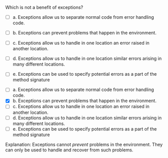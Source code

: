 <panel header=":lock::key: Which is not a benefit of exceptions?">
<question>

Which is not a benefit of exceptions?

- [ ] a. Exceptions allow us to separate normal code from error handling code.
- [ ] b. Exceptions can prevent problems that happen in the environment.
- [ ] c. Exceptions allow us to handle in one location an error raised in another location.
- [ ] d. Exceptions allow us to handle in one location similar errors arising in many different locations.
- [ ] e. Exceptions can be used to specify potential errors as a part of the method signature


<div slot="answer">

- [ ] a. Exceptions allow us to separate normal code from error handling code.
- [x] b. Exceptions can prevent problems that happen in the environment.
- [ ] c. Exceptions allow us to handle in one location an error raised in another location.
- [ ] d. Exceptions allow us to handle in one location similar errors arising in many different locations.
- [ ] e. Exceptions can be used to specify potential errors as a part of the method signature

Explanation: Exceptions cannot _prevent_ problems in the environment. They can only be used to handle and recover from such problems.

</div>
</question>
</panel>
